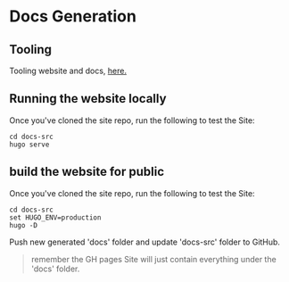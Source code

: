 # Docs Generation 

## Tooling

Tooling website and docs, [here.](https://gohugo.io/)

## Running the website locally

Once you've cloned the site repo, run the following to test the Site:

```
cd docs-src
hugo serve
```

## build the website for public

Once you've cloned the site repo, run the following to test the Site:

```
cd docs-src
set HUGO_ENV=production
hugo -D
```

Push new generated 'docs' folder and update 'docs-src' folder to GitHub.

> remember the GH pages Site will just contain everything under the 'docs' folder.
